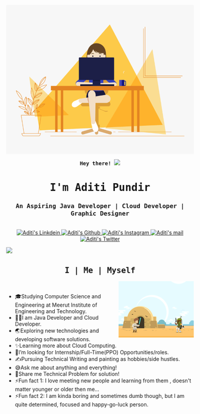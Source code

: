 <img align="center" width="900" height = "400" src="git.gif">
<p align="center"><samp><b><strong> Hey there!</strong> <img src="https://raw.githubusercontent.com/himanshusharma89/himanshusharma89/master/Hi.gif" width="25px"> </b></samp></p>
<p align="center"><h1 align="center"><samp> I'm Aditi Pundir</samp></h1></p>
<p align="center">
  <h3 align="center"><samp> An Aspiring Java Developer | Cloud Developer | Graphic Designer</samp></h4></p>
   <br>
<div align="center">
<a href="https://www.linkedin.com/in/aditi-pundir-0387621a6/">
  <img alt="Aditi's Linkdein"  width="90px" src="https://img.shields.io/badge/Linkedin-0A66C2?style=for-the-badge&logo=Linkedin&logoColor=white" />
</a>

<a href="https://github.com/aditipundir28">
  <img alt="Aditi's Github" width="80px" src="https://img.shields.io/badge/Github-181717?style=for-the-badge&logo=Github&logoColor=white" />
</a>

<a href="https://www.instagram.com/adi_ti_pundir/">
  <img alt="Aditi's Instagram" width="100px" src="https://img.shields.io/badge/Instagram-E4405F?style=for-the-badge&logo=instagram&logoColor=white" />
</a>

<a href="mailto:aditipundir1407@gmail.com">
  <img alt="Aditi's mail" width="73px" src="https://img.shields.io/badge/Gmail-c14438?style=for-the-badge&logo=Gmail&logoColor=white" />
</a>

<a href="https://twitter.com/AditiPundir5">
  <img  alt="Aditi's Twitter" width="85px" src="https://img.shields.io/badge/Twitter-1da1f2?style=for-the-badge&logo=Twitter&logoColor=white" />
  </a>

</div>




![](https://raw.githubusercontent.com/amandewatnitrr/amandewatnitrr/main/header_.png)


 <div align="center"> <h2><b><samp>I | Me | Myself</samp></b></h2></div>

<div>
<img align="right" src="https://raw.githubusercontent.com/amandewatnitrr/amandewatnitrr/main/terminal.gif" width="40%"/>
  <br>

<ul >
           <li>🎓Studying Computer Science and Engineering at Meerut Institute of Engineering and Technology.</li>
           <li>👨‍💻I am Java Developer and Cloud Developer.</li>
             <li>🌏Exploring new technologies and developing software solutions.</li>
           <li>✨Learning more about Cloud Computing.</li>
             <li>💼I’m looking for Internship/Full-Time(PPO) Opportunities/roles.</li>
           <li>✍Pursuing Technical Writing and painting as hobbies/side hustles.</li>
           <li>😅Ask me about anything and everything!</li>
           <li>💬Share me Technical Problem for solution!</li>
           <li>⚡Fun fact 1: I love meeting new people and learning from them , doesn't matter younger or older then me...</li>
           <li>⚡Fun fact 2: I am kinda boring and sometimes dumb though, but I am quite determined, focused and happy-go-luck person.</li>
            </ul>
</div>



